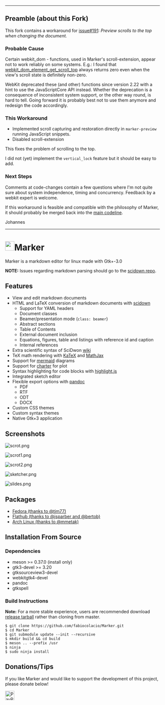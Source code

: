 ----------------------------

## Preamble (about this Fork)

This fork contains a workaround for [issue#191](https://github.com/fabiocolacio/Marker/issues/191):
*_Preview scrolls to the top when changing the document._*

### Probable Cause

Certain webkit_dom - functions, used in Marker's scroll-extension, appear not to work reliably on some systems. 
E.g.: I found that [webkit_dom_element_get_scroll_top](https://webkitgtk.org/reference/webkitdomgtk/stable/WebKitDOMElement.html#webkit-dom-element-get-scroll-top)
always returns zero even when the view's scroll state is definitely non-zero.

WebKit deprecated these (and other) functions since version 2.22 with a hint to use the JavaScriptCore API instead.
Whether the deprecation is a consequence of inconsistent system support, or the other way round, is hard to 
tell. Going forward it is probably best not to use them anymore and redesign the code accordingly.

### This Workaround

   * Implemented scroll capturing and restoration directly in `marker-preview` running JavaScript snippets.
   * Disabled scroll-extension

This fixes the problem of scrolling to the top. 

I did not (yet) implement the `vertical_lock` feature but it should be easy to add.

### Next Steps

Comments at code-changes contain a few questions where I'm not quite sure about system independence, timing and concurrency.
Feedback by a webkit expert is welcome.

If this workaround is feasible and compatible with the philosophy of Marker, it should probably be merged back
into the [main codeline](https://github.com/fabiocolacio/Marker).

Johannes

----------------------------


# <img width="30" src="data/com.github.fabiocolacio.marker.svg"/>Marker

Marker is a markdown editor for linux made with Gtk+-3.0

**NOTE:** Issues regarding markdown parsing should go to the [scidown repo](https://github.com/mandarancio/scidown).

## Features

* View and edit markdown documents
* HTML and LaTeX conversion of markdown documents with [scidown](https://github.com/Mandarancio/scidown/)
  * Support for YAML headers
  * Document classes
  * Beamer/presentation mode (`class: beamer`)
  * Abstract sections
  * Table of Contents
  * External document inclusion
  * Equations, figures, table and listings with reference id and caption
  * Internal references
* Extra scientific syntax of SciDwon [wiki](https://github.com/Mandarancio/scidown/wiki/)
* TeX math rendering with [KaTeX](https://khan.github.io/KaTeX/) and [MathJax](mathjax.org/)
* Support for [mermaid](https://mermaidjs.github.io/) diagrams
* Support for [charter](https://github.com/Mandarancio/charter/) for plot
* Syntax highlighting for code blocks with [highlight.js](https://highlightjs.org/)
* Integrated sketch editor
* Flexible export options with [pandoc](https://pandoc.org/)
  * PDF
  * RTF
  * ODT
  * DOCX
* Custom CSS themes
* Custom syntax themes
* Native Gtk+3 application

## Screenshots

![scrot.png](help/C/figures/scrot.png)

![scrot1.png](help/C/figures/scrot1.png)

![scrot2.png](help/C/figures/scrot2.png)

![sketcher.png](help/C/figures/sketcher.png)

![slides.png](help/C/figures/slides.png)

## Packages

* [Fedora (thanks to @tim77)](https://copr.fedorainfracloud.org/coprs/atim/marker/)
* [Flathub (thanks to @jsparber and @bertob)](https://beta.flathub.org/apps/details/com.github.fabiocolacio.marker)
* [Arch Linux (thanks to @mmetak)](https://aur.archlinux.org/packages/marker-git/)

## Installation From Source

### Dependencies

* meson >= 0.37.0 (install only)
* gtk3-devel >= 3.20
* gtksourceview3-devel
* webkitgtk4-devel
* pandoc
* gtkspell

### Build Instructions

**Note:** For a more stable experience, users are recommended download
[release tarball](https://github.com/fabiocolacio/Marker/releases) rather
than cloning from master.

```
$ git clone https://github.com/fabiocolacio/Marker.git
$ cd Marker
$ git submodule update --init --recursive
$ mkdir build && cd build
$ meson .. --prefix /usr
$ ninja
$ sudo ninja install
```

## Donations/Tips

If you like Marker and would like to support the development of this project, please donate below!

[<img height="30" src="donate.png" alt="PayPal"/>](https://www.paypal.me/fabiocolacio)
